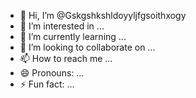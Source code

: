 - 👋 Hi, I’m @Gskgshkshldoyyljfgsoithxogy
- 👀 I’m interested in ...
- 🌱 I’m currently learning ...
- 💞️ I’m looking to collaborate on ...
- 📫 How to reach me ...
- 😄 Pronouns: ...
- ⚡ Fun fact: ...

<!---
Gskgshkshldoyyljfgsoithxogy/Gskgshkshldoyyljfgsoithxogy is a ✨ special ✨ repository because its `README.md` (this file) appears on your GitHub profile.
You can click the Preview link to take a look at your changes.
--->
